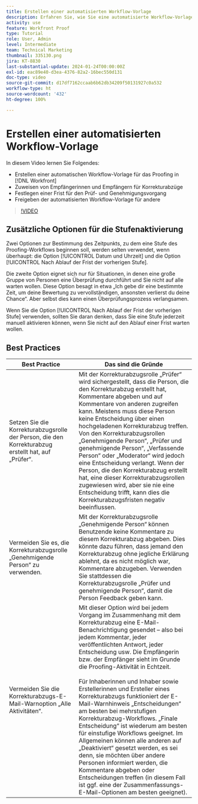 ```yaml
---
title: Erstellen einer automatisierten Workflow-Vorlage
description: Erfahren Sie, wie Sie eine automatisierte Workflow-Vorlage erstellen, indem Sie Empfängerinnen bzw. Empfänger und Fristen für Korrekturabzüge festlegen. Geben Sie dann die Vorlage für andere Benutzende frei.
activity: use
feature: Workfront Proof
type: Tutorial
role: User, Admin
level: Intermediate
team: Technical Marketing
thumbnail: 335130.png
jira: KT-8830
last-substantial-update: 2024-01-24T00:00:00Z
exl-id: eac89e40-d3ea-4376-82a2-16bec550d131
doc-type: video
source-git-commit: d17df7162ccaab6b62db34209f50131927c0a532
workflow-type: ht
source-wordcount: '432'
ht-degree: 100%

---
```


# Erstellen einer automatisierten Workflow-Vorlage

In diesem Video lernen Sie Folgendes:

* Erstellen einer automatischen Workflow-Vorlage für das Proofing in [!DNL  Workfront]
* Zuweisen von Empfängerinnen und Empfängern für Korrekturabzüge
* Festlegen einer Frist für den Prüf- und Genehmigungsvorgang
* Freigeben der automatisierten Workflow-Vorlage für andere

>[!VIDEO](https://video.tv.adobe.com/v/3454260/?quality=12&learn=on&enablevpops&captions=ger)

## Zusätzliche Optionen für die Stufenaktivierung

Zwei Optionen zur Bestimmung des Zeitpunkts, zu dem eine Stufe des Proofing-Workflows beginnen soll, werden selten verwendet, wenn überhaupt: die Option [!UICONTROL Datum und Uhrzeit] und die Option [!UICONTROL Nach Ablauf der Frist der vorherigen Stufe].

Die zweite Option eignet sich nur für Situationen, in denen eine große Gruppe von Personen eine Überprüfung durchführt und Sie nicht auf alle warten wollen. Diese Option besagt in etwa „Ich gebe dir eine bestimmte Zeit, um deine Bewertung zu vervollständigen, ansonsten verlierst du deine Chance“. Aber selbst dies kann einen Überprüfungsprozess verlangsamen.

Wenn Sie die Option [!UICONTROL Nach Ablauf der Frist der vorherigen Stufe] verwenden, sollten Sie daran denken, dass Sie eine Stufe jederzeit manuell aktivieren können, wenn Sie nicht auf den Ablauf einer Frist warten wollen.

## Best Practices

| Best Practice | Das sind die Gründe |
|---|---|
| Setzen Sie die Korrekturabzugsrolle der Person, die den Korrekturabzug erstellt hat, auf „Prüfer“. | Mit der Korrekturabzugsrolle „Prüfer“ wird sichergestellt, dass die Person, die den Korrekturabzug erstellt hat, Kommentare abgeben und auf Kommentare von anderen zugreifen kann. Meistens muss diese Person keine Entscheidung über einen hochgeladenen Korrekturabzug treffen. Von den Korrekturabzugsrollen „Genehmigende Person“, „Prüfer und genehmigende Person“, „Verfassende Person“ oder „Moderator“ wird jedoch eine Entscheidung verlangt. Wenn der Person, die den Korrekturabzug erstellt hat, eine dieser Korrekturabzugsrollen zugewiesen wird, aber sie nie eine Entscheidung trifft, kann dies die Korrekturabzugsfristen negativ beeinflussen. |
| Vermeiden Sie es, die Korrekturabzugsrolle „Genehmigende Person“ zu verwenden. | Mit der Korrekturabzugsrolle „Genehmigende Person“ können Benutzende keine Kommentare zu diesem Korrekturabzug abgeben. Dies könnte dazu führen, dass jemand den Korrekturabzug ohne jegliche Erklärung ablehnt, da es nicht möglich war, Kommentare abzugeben. Verwenden Sie stattdessen die Korrekturabzugsrolle „Prüfer und genehmigende Person“, damit die Person Feedback geben kann. |
| Vermeiden Sie die Korrekturabzugs-E-Mail-Warnoption „Alle Aktivitäten“. | Mit dieser Option wird bei jedem Vorgang im Zusammenhang mit dem Korrekturabzug eine E-Mail-Benachrichtigung gesendet – also bei jedem Kommentar, jeder veröffentlichten Antwort, jeder Entscheidung usw. Die Empfängerin bzw. der Empfänger sieht im Grunde die Proofing-Aktivität in Echtzeit.<br><br>Für Inhaberinnen und Inhaber sowie Erstellerinnen und Ersteller eines Korrekturabzugs funktioniert der E-Mail-Warnhinweis „Entscheidungen“ am besten bei mehrstufigen Korrekturabzug-Workflows. „Finale Entscheidung“ ist wiederum am besten für einstufige Workflows geeignet. Im Allgemeinen können alle anderen auf „Deaktiviert“ gesetzt werden, es sei denn, sie möchten über andere Personen informiert werden, die Kommentare abgeben oder Entscheidungen treffen (in diesem Fall ist ggf. eine der Zusammenfassungs-E-Mail-Optionen am besten geeignet). |

